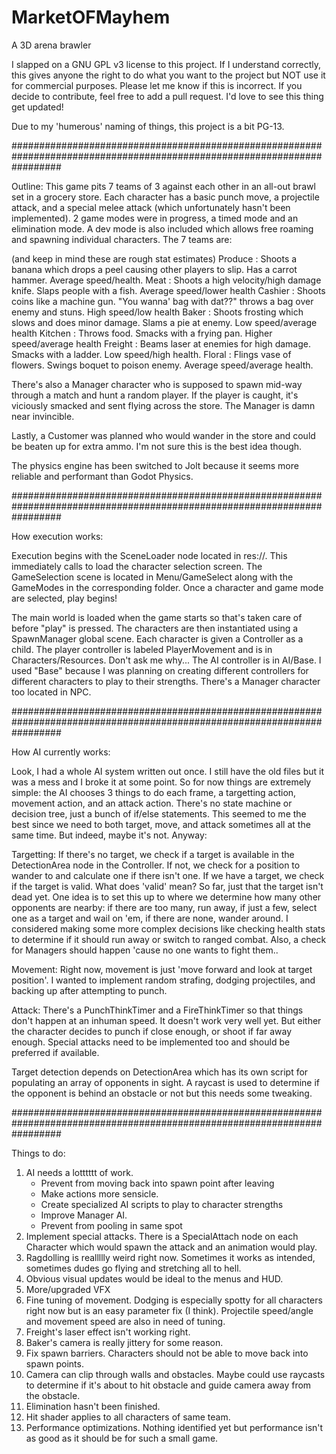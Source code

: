 # MarketOFMayhem
 A 3D arena brawler

I slapped on a GNU GPL v3 license to this project. If I understand correctly, this gives anyone the right to do what
you want to the project but NOT use it for commercial purposes. Please let me know if this is incorrect. If you
decide to contribute, feel free to add a pull request. I'd love to see this thing get updated!

Due to my 'humerous' naming of things, this project is a bit PG-13.

#########################################################################################################################

Outline:
This game pits 7 teams of 3 against each other in an all-out brawl set in a grocery store. Each character has a 
basic punch move, a projectile attack, and a special melee attack (which unfortunately hasn't been implemented). 
2 game modes were in progress, a timed mode and an elimination mode. A dev mode is also included which 
allows free roaming and spawning individual characters. The 7 teams are:

(and keep in mind these are rough stat estimates)
Produce : Shoots a banana which drops a peel causing other players to slip. Has a carrot hammer. Average speed/health.
Meat : Shoots a high velocity/high damage knife. Slaps people with a fish. Average speed/lower health
Cashier : Shoots coins like a machine gun. "You wanna' bag with dat??" throws a bag over enemy and stuns. High speed/low health
Baker : Shoots frosting which slows and does minor damage. Slams a pie at enemy. Low speed/average health
Kitchen : Throws food. Smacks with a frying pan. Higher speed/average health
Freight : Beams laser at enemies for high damage. Smacks with a ladder. Low speed/high health.
Floral : Flings vase of flowers. Swings boquet to poison enemy. Average speed/average health.

There's also a Manager character who is supposed to spawn mid-way through a match and hunt a random player. If the 
player is caught, it's viciously smacked and sent flying across the store. The Manager is damn near invincible.

Lastly, a Customer was planned who would wander in the store and could be beaten up for extra ammo. I'm not sure this
is the best idea though.

The physics engine has been switched to Jolt because it seems more reliable and performant than Godot Physics.

#########################################################################################################################

How execution works:

Execution begins with the SceneLoader node located in res://. This immediately calls to load the character selection 
screen. The GameSelection scene is located in Menu/GameSelect along with the GameModes in the corresponding folder.
Once a character and game mode are selected, play begins!

The main world is loaded when the game starts so that's taken care of before "play" is pressed. The characters are then 
instantiated using a SpawnManager global scene. Each character is given a Controller as a child. The player controller
is labeled PlayerMovement and is in Characters/Resources. Don't ask me why... The AI controller is in AI/Base. 
I used "Base" because I was planning on creating different controllers for different characters to play to their strengths.
There's a Manager character too located in NPC.

#########################################################################################################################

How AI currently works:

Look, I had a whole AI system written out once. I still have the old files but it was a mess and I broke it at some point. 
So for now things are extremely simple: the AI chooses 3 things to do each frame, a targetting action, movement action, and
an attack action. There's no state machine or decision tree, just a bunch of if/else statements. This seemed to me the best
since we need to both target, move, and attack sometimes all at the same time. But indeed, maybe it's not. Anyway:

Targetting: If there's no target, we check if a target is available in the DetectionArea node in the Controller. If not,
we check for a position to wander to and calculate one if there isn't one. If we have a target, we check if the target is
valid. What does 'valid' mean? So far, just that the target isn't dead yet. One idea is to set this up to where we determine
how many other opponents are nearby: if there are too many, run away, if just a few, select one as a target and wail on 'em,
if there are none, wander around. I considered making some more complex decisions like checking health stats to determine if
it should run away or switch to ranged combat. Also, a check for Managers should happen 'cause no one wants to fight them..

Movement:
Right now, movement is just 'move forward and look at target position'. I wanted to implement random strafing, dodging
projectiles, and backing up after attempting to punch. 

Attack:
There's a PunchThinkTimer and a FireThinkTimer so that things don't happen at an inhuman speed. It doesn't work very well yet.
But either the character decides to punch if close enough, or shoot if far away enough. Special attacks need to be implemented
too and should be preferred if available.

Target detection depends on DetectionArea which has its own script for populating an array of opponents in sight. A raycast
is used to determine if the opponent is behind an obstacle or not but this needs some tweaking. 

#########################################################################################################################

Things to do:

1) AI needs a lotttttt of work.
    - Prevent from moving back into spawn point after leaving
    - Make actions more sensicle.
    - Create specialized AI scripts to play to character strengths
    - Improve Manager AI.
    - Prevent from pooling in same spot
2) Implement special attacks. There is a SpecialAttach node on each Character which would spawn the attack and an animation
    would play.
3) Ragdolling is reallllly weird right now. Sometimes it works as intended, sometimes dudes go flying and stretching all to 
    hell. 
4) Obvious visual updates would be ideal to the menus and HUD.
5) More/upgraded VFX 
6) Fine tuning of movement. Dodging is especially spotty for all characters right now but is an easy parameter fix (I think).
    Projectile speed/angle and movement speed are also in need of tuning.
7) Freight's laser effect isn't working right.
8) Baker's camera is really jittery for some reason.
9) Fix spawn barriers. Characters should not be able to move back into spawn points.
10) Camera can clip through walls and obstacles. Maybe could use raycasts to determine if it's about to hit obstacle and 
    guide camera away from the obstacle. 
11) Elimination hasn't been finished.
12) Hit shader applies to all characters of same team.
13) Performance optimizations. Nothing identified yet but performance isn't as good as it should be for such a small game.